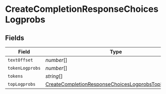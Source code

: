 # CreateCompletionResponseChoicesLogprobs


## Fields

| Field                                                                                                                             | Type                                                                                                                              | Required                                                                                                                          | Description                                                                                                                       |
| --------------------------------------------------------------------------------------------------------------------------------- | --------------------------------------------------------------------------------------------------------------------------------- | --------------------------------------------------------------------------------------------------------------------------------- | --------------------------------------------------------------------------------------------------------------------------------- |
| `textOffset`                                                                                                                      | *number*[]                                                                                                                        | :heavy_minus_sign:                                                                                                                | N/A                                                                                                                               |
| `tokenLogprobs`                                                                                                                   | *number*[]                                                                                                                        | :heavy_minus_sign:                                                                                                                | N/A                                                                                                                               |
| `tokens`                                                                                                                          | *string*[]                                                                                                                        | :heavy_minus_sign:                                                                                                                | N/A                                                                                                                               |
| `topLogprobs`                                                                                                                     | [CreateCompletionResponseChoicesLogprobsTopLogprobs](../../models/shared/createcompletionresponsechoiceslogprobstoplogprobs.md)[] | :heavy_minus_sign:                                                                                                                | N/A                                                                                                                               |